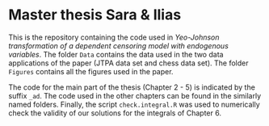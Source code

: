 # Master thesis Sara & Ilias
This is the repository containing the code used in *Yeo-Johnson transformation of a dependent censoring model with endogenous variables*. The folder `Data` contains the data used in the two data applications of the paper (JTPA data set and chess data set). The folder `Figures` contains all the figures used in the paper.

The code for the main part of the thesis (Chapter 2 - 5) is indicated by the suffix `_ad`. The code used in the other chapters can be found in the similarly named folders. Finally, the script `check.integral.R` was used to numerically check the validity of our solutions for the integrals of Chapter 6.
